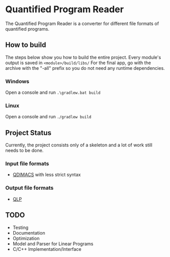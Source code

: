 # Quantified Program Reader
The Quantified Program Reader is a converter for different file formats of quantified programs.

## How to build
The steps below show you how to build the entire project. Every module's output is saved in ```<module>/build/libs/```
For the final app, go with the archive with the "-all" prefix so you do not need any runtime dependencies.

### Windows
Open a console and run ````.\gradlew.bat build````

### Linux
Open a console and run ````./gradlew build````

## Project Status
Currently, the project consists only of a skeleton and a lot of work still needs to be done.

### Input file formats
- [QDIMACS](http://www.qbflib.org/qdimacs.html) with less strict syntax

### Output file formats
- [QLP](http://tm-server-2.wiwi.uni-siegen.de/t3-q-mip/index.php?id=24)

## TODO
- Testing
- Documentation
- Optimization
- Model and Parser for Linear Programs
- C/C++ Implementation/Interface